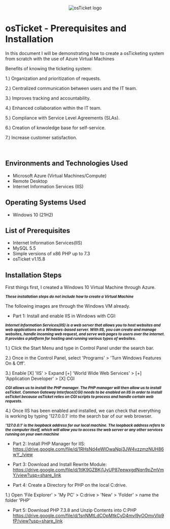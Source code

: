 <p align="center">
<img src="https://i.imgur.com/Clzj7Xs.png" alt="osTicket logo"/>
</p>

<h1>osTicket - Prerequisites and Installation</h1>

In this document I will be demonstrating how to create a osTicketing system from scratch with the use of Azure Virtual Machines

Benefits of knowing the ticketing system:

1.) Organization and prioritization of requests.

2.) Centralized communication between users and the IT team.

3.) Improves tracking and accountability.

4.) Enhanced collaboration within the IT team.

5.) Compliance with Service Level Agreements (SLAs).

6.) Creation of knwoledge base for self-service.

7.) Increase customer satisfaction. 


<br />

<h2>Environments and Technologies Used</h2>

- Microsoft Azure (Virtual Machines/Compute)
- Remote Desktop
- Internet Information Services (IIS)

<h2>Operating Systems Used </h2>

- Windows 10</b> (21H2)

<h2>List of Prerequisites</h2>

- Internet Information Services(IIS)
- MySQL 5.5
- Simple versions of x86 PHP up to 7.3
- osTicket v1.15.8

<h2>Installation Steps</h2>

<p>
 
First things first, I created a Windows 10 Virtual Machine through Azure. 

<sub>***These installation steps do not include how to create a Virtual Machine***</sub>
  
The following images are through the Windows VM already.

</p>

<p>

- Part 1: Install and enable IIS in Windows with CGI:

<sub>***Internet Information Services(IIS) is a web server that allows you to host websites and web applications on a Windows-based server. With IIS, you can create and manage websites, handle incoming web request, and serve web pages to users over the internet. It provides a platform for hosting and running various types of websites.***</sub>
 
1.) Click the Start Menu and type in Control Panel under the search bar.
  
2.) Once in the Control Panel, select 'Programs' > 'Turn Windows Features On & Off'.
  
3.) Enable [X] 'IIS' > Expand [+] 'World Wide Web Services' > [+] 'Application Developer' > [X] CGI

  <sub>***CGI allows us to install the PHP manager. The PHP manager will then allow us to install osTicket. 
Common Gateway Interface(CGI) needs to be enabled on IIS in order to install osTicket because osTicket relies on CGI scripts to process and handle certain web requests.***</sub>

4.) Once IIS has been enabled and installed, we can check that everything is working by typing '127.0.0.1' into the search bar of our web browser.
  
<sub>***'127.0.0.1' is the loopback address for our local machine. The loopback address refers to the computer itself, which will allow you to access the web server or any other services running on your own machine***</sub>
  
- Part 2: Install PHP Manager for IIS:
  https://drive.google.com/file/d/1RHsNd4eWIOwaNpj3JW4vzzmzNUH86wY_/view
  
- Part 3: Download and Install Rewrite Module:
  https://drive.google.com/file/d/1tIK9GZBKj1JyUP87eewxgdNqn9pZmVmY/view?usp=share_link
  
- Part 4: Create a Directory for PHP on the local C:drive.

1.) Open 'File Explorer' > 'My PC' > C:drive > 'New' > 'Folder' > name the folder 'PHP'
  
- Part 5: Download PHP 7.3.8 and Unzip Contents into C:PHP
  https://drive.google.com/file/d/1snNMtLdCOpMtkCyD4mvl9yOOmvVIp9fP/view?usp=share_link
  
  
  
  
  
